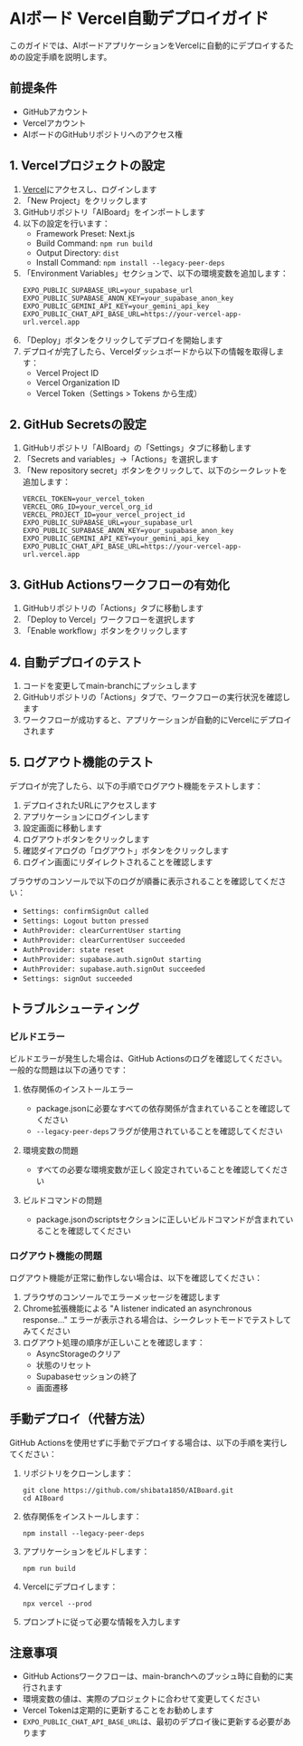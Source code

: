 # AIボード Vercel自動デプロイガイド

このガイドでは、AIボードアプリケーションをVercelに自動的にデプロイするための設定手順を説明します。

## 前提条件

- GitHubアカウント
- Vercelアカウント
- AIボードのGitHubリポジトリへのアクセス権

## 1. Vercelプロジェクトの設定

1. [Vercel](https://vercel.com/)にアクセスし、ログインします
2. 「New Project」をクリックします
3. GitHubリポジトリ「AIBoard」をインポートします
4. 以下の設定を行います：
   - Framework Preset: Next.js
   - Build Command: `npm run build`
   - Output Directory: `dist`
   - Install Command: `npm install --legacy-peer-deps`
5. 「Environment Variables」セクションで、以下の環境変数を追加します：
   ```
   EXPO_PUBLIC_SUPABASE_URL=your_supabase_url
   EXPO_PUBLIC_SUPABASE_ANON_KEY=your_supabase_anon_key
   EXPO_PUBLIC_GEMINI_API_KEY=your_gemini_api_key
   EXPO_PUBLIC_CHAT_API_BASE_URL=https://your-vercel-app-url.vercel.app
   ```
6. 「Deploy」ボタンをクリックしてデプロイを開始します
7. デプロイが完了したら、Vercelダッシュボードから以下の情報を取得します：
   - Vercel Project ID
   - Vercel Organization ID
   - Vercel Token（Settings > Tokens から生成）

## 2. GitHub Secretsの設定

1. GitHubリポジトリ「AIBoard」の「Settings」タブに移動します
2. 「Secrets and variables」→「Actions」を選択します
3. 「New repository secret」ボタンをクリックして、以下のシークレットを追加します：
   ```
   VERCEL_TOKEN=your_vercel_token
   VERCEL_ORG_ID=your_vercel_org_id
   VERCEL_PROJECT_ID=your_vercel_project_id
   EXPO_PUBLIC_SUPABASE_URL=your_supabase_url
   EXPO_PUBLIC_SUPABASE_ANON_KEY=your_supabase_anon_key
   EXPO_PUBLIC_GEMINI_API_KEY=your_gemini_api_key
   EXPO_PUBLIC_CHAT_API_BASE_URL=https://your-vercel-app-url.vercel.app
   ```

## 3. GitHub Actionsワークフローの有効化

1. GitHubリポジトリの「Actions」タブに移動します
2. 「Deploy to Vercel」ワークフローを選択します
3. 「Enable workflow」ボタンをクリックします

## 4. 自動デプロイのテスト

1. コードを変更してmain-branchにプッシュします
2. GitHubリポジトリの「Actions」タブで、ワークフローの実行状況を確認します
3. ワークフローが成功すると、アプリケーションが自動的にVercelにデプロイされます

## 5. ログアウト機能のテスト

デプロイが完了したら、以下の手順でログアウト機能をテストします：

1. デプロイされたURLにアクセスします
2. アプリケーションにログインします
3. 設定画面に移動します
4. ログアウトボタンをクリックします
5. 確認ダイアログの「ログアウト」ボタンをクリックします
6. ログイン画面にリダイレクトされることを確認します

ブラウザのコンソールで以下のログが順番に表示されることを確認してください：
- `Settings: confirmSignOut called`
- `Settings: Logout button pressed`
- `AuthProvider: clearCurrentUser starting`
- `AuthProvider: clearCurrentUser succeeded`
- `AuthProvider: state reset`
- `AuthProvider: supabase.auth.signOut starting`
- `AuthProvider: supabase.auth.signOut succeeded`
- `Settings: signOut succeeded`

## トラブルシューティング

### ビルドエラー

ビルドエラーが発生した場合は、GitHub Actionsのログを確認してください。一般的な問題は以下の通りです：

1. 依存関係のインストールエラー
   - package.jsonに必要なすべての依存関係が含まれていることを確認してください
   - `--legacy-peer-deps`フラグが使用されていることを確認してください

2. 環境変数の問題
   - すべての必要な環境変数が正しく設定されていることを確認してください

3. ビルドコマンドの問題
   - package.jsonのscriptsセクションに正しいビルドコマンドが含まれていることを確認してください

### ログアウト機能の問題

ログアウト機能が正常に動作しない場合は、以下を確認してください：

1. ブラウザのコンソールでエラーメッセージを確認します
2. Chrome拡張機能による "A listener indicated an asynchronous response..." エラーが表示される場合は、シークレットモードでテストしてみてください
3. ログアウト処理の順序が正しいことを確認します：
   - AsyncStorageのクリア
   - 状態のリセット
   - Supabaseセッションの終了
   - 画面遷移

## 手動デプロイ（代替方法）

GitHub Actionsを使用せずに手動でデプロイする場合は、以下の手順を実行してください：

1. リポジトリをクローンします：
   ```
   git clone https://github.com/shibata1850/AIBoard.git
   cd AIBoard
   ```

2. 依存関係をインストールします：
   ```
   npm install --legacy-peer-deps
   ```

3. アプリケーションをビルドします：
   ```
   npm run build
   ```

4. Vercelにデプロイします：
   ```
   npx vercel --prod
   ```

5. プロンプトに従って必要な情報を入力します

## 注意事項

- GitHub Actionsワークフローは、main-branchへのプッシュ時に自動的に実行されます
- 環境変数の値は、実際のプロジェクトに合わせて変更してください
- Vercel Tokenは定期的に更新することをお勧めします
- `EXPO_PUBLIC_CHAT_API_BASE_URL`は、最初のデプロイ後に更新する必要があります
